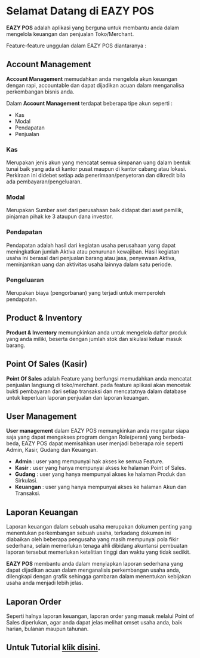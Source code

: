 # Selamat Datang di EAZY POS 

**EAZY POS** adalah aplikasi yang berguna untuk membantu anda dalam mengelola keuangan dan penjualan Toko/Merchant.

Feature-feature unggulan dalam EAZY POS diantaranya :
## Account Management

**Account Management** memudahkan anda mengelola akun keuangan dengan rapi, accountable dan dapat dijadikan acuan dalam menganalisa perkembangan bisnis anda.

Dalam **Account Management** terdapat beberapa tipe akun seperti :

- Kas
- Modal
- Pendapatan
- Penjualan

### Kas

Merupakan jenis akun yang mencatat semua simpanan uang dalam bentuk tunai baik yang ada di kantor pusat maupun di kantor cabang atau lokasi.
Perkiraan ini didebet setiap ada penerimaan/penyetoran dan dikredit bila ada pembayaran/pengeluaran. 

### Modal

Merupakan Sumber aset dari perusahaan baik didapat dari aset pemilik, pinjaman pihak ke 3 ataupun dana investor.

### Pendapatan

Pendapatan adalah hasil dari kegiatan usaha perusahaan yang dapat meningkatkan jumlah Aktiva atau penurunan kewajiban. Hasil kegiatan usaha ini berasal dari penjualan barang atau jasa, penyewaan Aktiva, meminjamkan uang dan aktivitas usaha lainnya dalam satu periode.

### Pengeluaran 

Merupakan biaya (pengorbanan) yang terjadi untuk memperoleh pendapatan. 

## Product & Inventory

**Product & Inventory** memungkinkan anda untuk mengelola daftar produk yang anda miliki, beserta dengan jumlah stok dan sikulasi keluar masuk barang.

## Point Of Sales (Kasir)

**Point Of Sales** adalah Feature yang berfungsi memudahkan anda mencatat penjualan langsung di toko/merchant. pada feature aplikasi akan mencetak bukti pembayaran dari setiap transaksi dan mencatatnya dalam database untuk keperluan laporan penjualan dan laporan keuangan.

## User Management

**User management** dalam EAZY POS memungkinkan anda mengatur siapa saja yang dapat mengakses program dengan Role(peran) yang berbeda-beda, EAZY POS dapat memisahkan user menjadi beberapa role seperti Admin, Kasir, Gudang dan Keuangan.

- **Admin** : user yang mempunyai hak akses ke semua Feature.
- **Kasir** : user yang hanya mempunyai akses ke halaman Point of Sales.
- **Gudang** : user yang hanya mempunyai akses ke halaman Produk dan Sirkulasi.
- **Keuangan** : user yang hanya mempunyai akses ke halaman Akun dan Transaksi.

## Laporan Keuangan

Laporan keuangan dalam sebuah usaha merupakan dokumen penting yang menentukan perkembangan sebuah usaha, terkadang dokumen ini diabaikan oleh beberapa pengusaha yang masih mempunyai pola fikir sederhana, selain memerlukan tenaga ahli dibidang akuntansi pembuatan laporan tersebut memerlukan ketelitian tinggi dan waktu yang tidak sedikit.

**EAZY POS** membantu anda dalam menyiapkan laporan sederhana yang dapat dijadikan acuan dalam menganalisis perkembangan usaha anda, dilengkapi dengan grafik sehingga gambaran dalam menentukan kebijakan usaha anda menjadi lebih jelas.

## Laporan Order

Seperti halnya laporan keuangan, laporan order yang masuk melalui Point of Sales diperlukan, agar anda dapat jelas melihat omset usaha anda, baik harian, bulanan maupun tahunan.


## Untuk Tutorial [klik disini](tutorial.html).